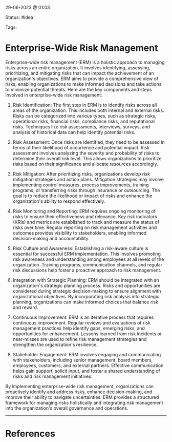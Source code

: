 29-06-2023 @ 01:03

Status: #idea

Tags: 

# Enterprise-Wide Risk Management

Enterprise-wide risk management (ERM) is a holistic approach to managing risks across an entire organization. It involves identifying, assessing, prioritizing, and mitigating risks that can impact the achievement of an organization's objectives. ERM aims to provide a comprehensive view of risks, enabling organizations to make informed decisions and take actions to minimize potential threats. Here are the key components and steps involved in enterprise-wide risk management:

1. Risk Identification: The first step in ERM is to identify risks across all areas of the organization. This includes both internal and external risks. Risks can be categorized into various types, such as strategic risks, operational risks, financial risks, compliance risks, and reputational risks. Techniques like risk assessments, interviews, surveys, and analysis of historical data can help identify potential risks.
    
2. Risk Assessment: Once risks are identified, they need to be assessed in terms of their likelihood of occurrence and potential impact. Risk assessment involves analyzing the severity and probability of risks to determine their overall risk level. This allows organizations to prioritize risks based on their significance and allocate resources accordingly.
    
3. Risk Mitigation: After prioritizing risks, organizations develop risk mitigation strategies and action plans. Mitigation strategies may involve implementing control measures, process improvements, training programs, or transferring risks through insurance or outsourcing. The goal is to reduce the likelihood or impact of risks and enhance the organization's ability to respond effectively.
    
4. Risk Monitoring and Reporting: ERM requires ongoing monitoring of risks to ensure their effectiveness and relevance. Key risk indicators (KRIs) and metrics are established to track and measure the status of risks over time. Regular reporting on risk management activities and outcomes provides visibility to stakeholders, enabling informed decision-making and accountability.
    
5. Risk Culture and Awareness: Establishing a risk-aware culture is essential for successful ERM implementation. This involves promoting risk awareness and understanding among employees at all levels of the organization. Training programs, communication channels, and regular risk discussions help foster a proactive approach to risk management.
    
6. Integration with Strategic Planning: ERM should be integrated with an organization's strategic planning process. Risks and opportunities are considered during strategic decision-making to ensure alignment with organizational objectives. By incorporating risk analysis into strategic planning, organizations can make informed choices that balance risk and reward.
    
7. Continuous Improvement: ERM is an iterative process that requires continuous improvement. Regular reviews and evaluations of risk management practices help identify gaps, emerging risks, and opportunities for enhancement. Lessons learned from risk incidents or near-misses are used to refine risk management strategies and strengthen the organization's resilience.
    
8. Stakeholder Engagement: ERM involves engaging and communicating with stakeholders, including senior management, board members, employees, customers, and external partners. Effective communication helps gain support, solicit input, and foster a shared understanding of risks and risk management initiatives.
    

By implementing enterprise-wide risk management, organizations can proactively identify and address risks, enhance decision-making, and improve their ability to navigate uncertainties. ERM provides a structured framework for managing risks holistically and integrating risk management into the organization's overall governance and operations.

---
# References
